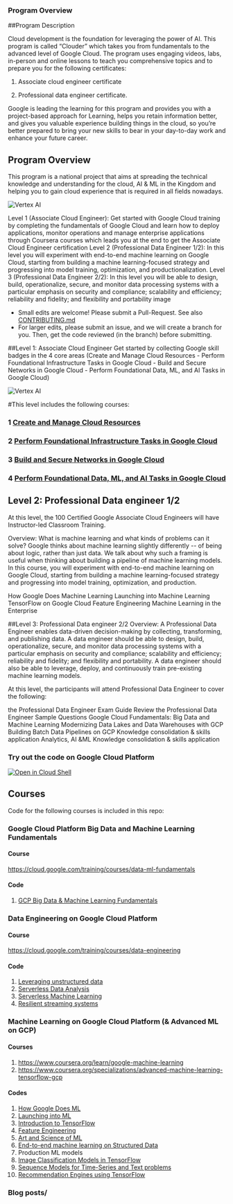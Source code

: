 ### Program Overview

##Program Description

Cloud development is the foundation for leveraging the power of AI.  This program is called “Clouder” which takes you from fundamentals to the advanced level of Google Cloud. The program uses engaging videos, labs, in-person and online lessons to teach you comprehensive topics and to prepare you for the following certificates: 

1. Associate cloud engineer certificate

2. Professional data engineer certificate.

Google is leading the learning for this program and provides you with a project-based approach for Learning, helps you retain information better, and gives you valuable experience building things in the cloud, so you’re better prepared to bring your new skills to bear in your day-to-day work and enhance your future career.

## Program  Overview

This program is a national project that aims at spreading the technical knowledge and understanding for the cloud, AI & ML in the Kingdom and helping you to gain cloud experience that is required in all fields nowadays.

![Vertex AI](./images/vertex-ai-overview.png "Vertex AI Overview")

 
Level 1 (Associate Cloud Engineer): Get started with Google Cloud training by completing the fundamentals of Google Cloud and learn how to deploy applications, monitor operations and manage enterprise applications through Coursera courses which leads you at the end to get the Associate Cloud Engineer certification
Level 2 (Professional Data Engineer 1/2): In this level you will experiment with end-to-end machine learning on Google Cloud, starting from building a machine learning-focused strategy and progressing into model training, optimization, and productionalization.
Level 3 (Professional Data Engineer 2/2): In this level you will be able to design, build, operationalize, secure, and monitor data processing systems with a particular emphasis on security and compliance; scalability and efficiency; reliability and fidelity; and flexibility and portability
image
* Small edits are welcome! Please submit a Pull-Request. See also [CONTRIBUTING.md](./CONTRIBUTING.md)
* For larger edits, please submit an issue, and we will create a branch for you. Then, get the code reviewed (in the branch) before submitting.

##Level  1:  Associate Cloud Engineer
Get started by collecting Google skill badges in the 4 core areas (Create and Manage Cloud Resources - Perform Foundational Infrastructure Tasks in Google Cloud -  Build and Secure Networks in Google Cloud - Perform Foundational Data, ML, and AI Tasks in Google Cloud)

![Vertex AI](./images/vertex-ai-overview.png "Vertex AI Overview")

#This level includes the following courses:

### 1 [Create and Manage Cloud Resources](https://www.cloudskillsboost.google/quests/120?catalog_rank=%7B%22rank%22%3A2%2C%22num_filters%22%3A0%2C%22has_search%22%3Afalse%7D)
###  2 [Perform Foundational Infrastructure Tasks in Google Cloud](https://www.cloudskillsboost.google/quests/118?catalog_rank=%7B%22rank%22%3A1%2C%22num_filters%22%3A0%2C%22has_search%22%3Atrue%7D&search_id=17284732)
### 3  [Build and Secure Networks in Google Cloud](https://www.cloudskillsboost.google/quests/128?catalog_rank=%7B%22rank%22%3A1%2C%22num_filters%22%3A0%2C%22has_search%22%3Atrue%7D&search_id=17284749)
### 4  [Perform Foundational Data, ML, and AI Tasks in Google Cloud](https://www.cloudskillsboost.google/quests/117?catalog_rank=%7B%22rank%22%3A1%2C%22num_filters%22%3A0%2C%22has_search%22%3Atrue%7D&search_id=17284763)


## Level 2: Professional Data engineer 1/2

At this level, the 100 Certified Google Associate Cloud Engineers will have Instructor-led Classroom Training.

Overview: What is machine learning and what kinds of problems can it solve? Google thinks about machine learning slightly differently -- of being about logic, rather than just data. We talk about why such a framing is useful when thinking about building a pipeline of machine learning models. In this course, you will experiment with end-to-end machine learning on Google Cloud, starting from building a machine learning-focused strategy and progressing into model training, optimization, and production.

How Google Does Machine Learning
Launching into Machine Learning
TensorFlow on Google Cloud
Feature Engineering
Machine Learning in the Enterprise

##Level 3: Professional Data engineer 2/2
Overview: A Professional Data Engineer enables data-driven decision-making by collecting, transforming, and publishing data. A data engineer should be able to design, build, operationalize, secure, and monitor data processing systems with a particular emphasis on security and compliance; scalability and efficiency; reliability and fidelity; and flexibility and portability. A data engineer should also be able to leverage, deploy, and continuously train pre-existing machine learning models.

At this level, the participants will attend Professional Data Engineer to cover the following:

the Professional Data Engineer Exam Guide
Review the Professional Data Engineer Sample Questions
Google Cloud Fundamentals: Big Data and Machine Learning
Modernizing
Data Lakes and Data Warehouses with GCP
Building
Batch Data Pipelines on GCP
Knowledge consolidation & skills application
Analytics, AI &ML
Knowledge consolidation & skills application
### Try out the code on Google Cloud Platform
[![Open in Cloud Shell](http://gstatic.com/cloudssh/images/open-btn.png)](https://console.cloud.google.com/cloudshell/open?git_repo=https://github.com/GoogleCloudPlatform/training-data-analyst.git)

## Courses
Code for the following courses is included in this repo:

### Google Cloud Platform Big Data and Machine Learning Fundamentals
#### Course
https://cloud.google.com/training/courses/data-ml-fundamentals

#### Code
1. [GCP Big Data & Machine Learning Fundamentals](CPB100)

### Data Engineering on Google Cloud Platform
#### Course
https://cloud.google.com/training/courses/data-engineering

#### Code
1. [Leveraging unstructured data](courses/unstructured)
2. [Serverless Data Analysis](courses/data_analysis)
3. [Serverless Machine Learning](courses/machine_learning)
4. [Resilient streaming systems](courses/streaming)


### Machine Learning on Google Cloud Platform (& Advanced ML on GCP)
#### Courses
1. https://www.coursera.org/learn/google-machine-learning
2. https://www.coursera.org/specializations/advanced-machine-learning-tensorflow-gcp

#### Codes
1. [How Google Does ML](courses/machine_learning/deepdive/01_googleml)
2. [Launching into ML](courses/machine_learning/deepdive/02_generalization)
3. [Introduction to TensorFlow](courses/machine_learning/deepdive/03_tensorflow)
4. [Feature Engineering](courses/machine_learning/deepdive/04_features)
5. [Art and Science of ML](courses/machine_learning/deepdive/05_artandscience)
6. [End-to-end machine learning on Structured Data](courses/machine_learning/deepdive/06_structured)
7. Production ML models
8. [Image Classification Models in TensorFlow](courses/machine_learning/deepdive/08_image)
9. [Sequence Models for Time-Series and Text problems](courses/machine_learning/deepdive/09_sequence)
10. [Recommendation Engines using TensorFlow](courses/machine_learning/deepdive/10_recommend)



### Blog posts/


